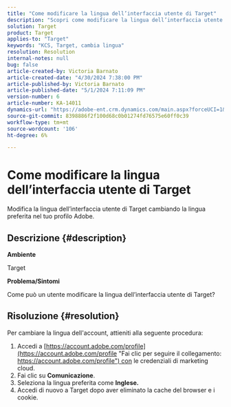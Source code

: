 ```yaml
---
title: "Come modificare la lingua dell’interfaccia utente di Target"
description: "Scopri come modificare la lingua dell’interfaccia utente di Target."
solution: Target
product: Target
applies-to: "Target"
keywords: "KCS, Target, cambia lingua"
resolution: Resolution
internal-notes: null
bug: false
article-created-by: Victoria Barnato
article-created-date: "4/30/2024 7:38:00 PM"
article-published-by: Victoria Barnato
article-published-date: "5/1/2024 7:11:09 PM"
version-number: 6
article-number: KA-14011
dynamics-url: "https://adobe-ent.crm.dynamics.com/main.aspx?forceUCI=1&pagetype=entityrecord&etn=knowledgearticle&id=c74b8625-2907-ef11-9f8a-6045bd0a08d9"
source-git-commit: 8398886f2f100d68c0b01274fd76575e60ff0c39
workflow-type: tm+mt
source-wordcount: '106'
ht-degree: 6%

---
```


# Come modificare la lingua dell’interfaccia utente di Target


Modifica la lingua dell’interfaccia utente di Target cambiando la lingua preferita nel tuo profilo Adobe.

## Descrizione {#description}


<b>Ambiente</b>

Target



<b>Problema/Sintomi</b>

Come può un utente modificare la lingua dell’interfaccia utente di Target?


## Risoluzione {#resolution}




Per cambiare la lingua dell&#39;account, attieniti alla seguente procedura:

1. Accedi a [https://account.adobe.com/profile](https://account.adobe.com/profile "Fai clic per seguire il collegamento: https://account.adobe.com/profile") con le credenziali di marketing cloud.
2. Fai clic su <b>Comunicazione</b>.
3. Seleziona la lingua preferita come <b>Inglese.</b>
4. Accedi di nuovo a Target dopo aver eliminato la cache del browser e i cookie.



